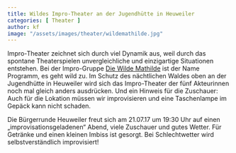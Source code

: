 ```yaml
---
title: Wildes Impro-Theater an der Jugendhütte in Heuweiler
categories: [ Theater ]
author: kf
image: "/assets/images/theater/wildemathilde.jpg"
---
```

Impro-Theater zeichnet sich durch viel Dynamik aus, weil durch das spontane Theaterspielen unvergleichliche und einzigartige Situationen entstehen. Bei der Impro-Gruppe [Die Wilde Mathilde](http://www.diewildemathilde.de/) ist der Name Programm, es geht wild zu. Im Schutz des nächtlichen Waldes oben an der Jugendhütte in Heuweiler wird sich das Impro-Theater der fünf Akteurinnen noch mal gleich anders ausdrücken. Und ein Hinweis für die Zuschauer: Auch für die Lokation müssen wir improvisieren und eine Taschenlampe im Gepäck kann nicht schaden.

Die Bürgerrunde Heuweiler freut sich am 21.07.17 um 19:30 Uhr auf einen „improvisationsgeladenen“ Abend, viele Zuschauer und gutes Wetter. Für Getränke und einen kleinen Imbiss ist gesorgt. Bei Schlechtwetter wird selbstverständlich improvisiert!
